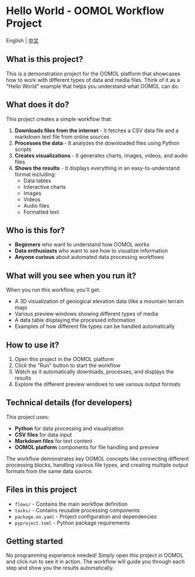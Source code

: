# Hello World - OOMOL Workflow Project

English | [中文](./README_zh-CN.md)

## What is this project?

This is a demonstration project for the OOMOL platform that showcases how to work with different types of data and media files. Think of it as a "Hello World" example that helps you understand what OOMOL can do.

## What does it do?

This project creates a simple workflow that:

1. **Downloads files from the internet** - It fetches a CSV data file and a markdown text file from online sources
2. **Processes the data** - It analyzes the downloaded files using Python scripts
3. **Creates visualizations** - It generates charts, images, videos, and audio files
4. **Shows the results** - It displays everything in an easy-to-understand format including:
   - Data tables
   - Interactive charts
   - Images
   - Videos
   - Audio files
   - Formatted text

## Who is this for?

- **Beginners** who want to understand how OOMOL works
- **Data enthusiasts** who want to see how to visualize information
- **Anyone curious** about automated data processing workflows

## What will you see when you run it?

When you run this workflow, you'll get:
- A 3D visualization of geological elevation data (like a mountain terrain map)
- Various preview windows showing different types of media
- A data table displaying the processed information
- Examples of how different file types can be handled automatically

## How to use it?

1. Open this project in the OOMOL platform
2. Click the "Run" button to start the workflow
3. Watch as it automatically downloads, processes, and displays the results
4. Explore the different preview windows to see various output formats

## Technical details (for developers)

This project uses:
- **Python** for data processing and visualization
- **CSV files** for data input
- **Markdown files** for text content
- **OOMOL platform** components for file handling and preview

The workflow demonstrates key OOMOL concepts like connecting different processing blocks, handling various file types, and creating multiple output formats from the same data source.

## Files in this project

- `flows/` - Contains the main workflow definition
- `tasks/` - Contains reusable processing components
- `package.oo.yaml` - Project configuration and dependencies
- `pyproject.toml` - Python package requirements

## Getting started

No programming experience needed! Simply open this project in OOMOL and click run to see it in action. The workflow will guide you through each step and show you the results automatically.